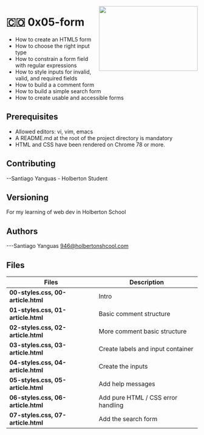 <p>
<img width="260" height="170" src="https://image.flaticon.com/icons/svg/1970/1970023.svg" align="right" >
</p>

# :colombia: 0x05-form

- How to create an HTML5 form
- How to choose the right input type
- How to constrain a form field with regular expressions
- How to style inputs for invalid, valid, and required fields
- How to build a a comment form
- How to build a simple search form
- How to create usable and accessible forms

## Prerequisites

- Allowed editors: vi, vim, emacs
- A README.md at the root of the project directory is mandatory
- HTML and CSS have been rendered on Chrome 78 or more.

## Contributing

--Santiago Yanguas - Holberton Student

## Versioning

For my learning of web dev in Holberton School

## Authors

---Santiago Yanguas 946@holbertonshcool.com

## Files

| Files                              | Description                        |
| ---------------------------------- | ---------------------------------- |
| **00-styles.css, 00-article.html** | Intro                              |
| **01-styles.css, 01-article.html** | Basic comment structure            |
| **02-styles.css, 02-article.html** | More comment basic structure       |
| **03-styles.css, 03-article.html** | Create labels and input container  |
| **04-styles.css, 04-article.html** | Create the inputs                  |
| **05-styles.css, 05-article.html** | Add help messages                  |
| **06-styles.css, 06-article.html** | Add pure HTML / CSS error handling |
| **07-styles.css, 07-article.html** | Add the search form                |
